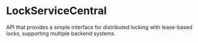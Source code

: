 # LockServiceCentral
API that provides a simple interface for distributed locking with lease-based locks, supporting multiple backend systems.
